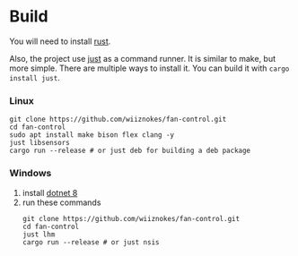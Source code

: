 # Build

You will need to install [rust](https://www.rust-lang.org/tools/install).

Also, the project use [just](https://github.com/casey/just) as a command runner. It is similar to make, but more simple. There are multiple ways to install it. You can build it with `cargo install just`.

### Linux

```shell
git clone https://github.com/wiiznokes/fan-control.git
cd fan-control
sudo apt install make bison flex clang -y
just libsensors
cargo run --release # or just deb for building a deb package
```

### Windows

1. install [dotnet 8](https://dotnet.microsoft.com/en-us/download/dotnet/8.0)
2. run these commands
   ```shell
   git clone https://github.com/wiiznokes/fan-control.git
   cd fan-control
   just lhm
   cargo run --release # or just nsis
   ```
